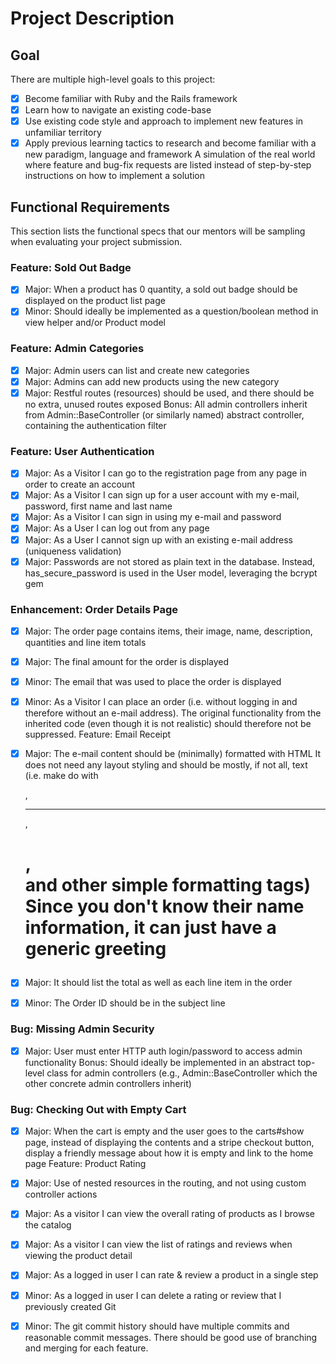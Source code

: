 # Project Description
## Goal
There are multiple high-level goals to this project:

- [X] Become familiar with Ruby and the Rails framework
- [X] Learn how to navigate an existing code-base
- [X] Use existing code style and approach to implement new features in unfamiliar territory
- [X] Apply previous learning tactics to research and become familiar with a new paradigm, language and framework
A simulation of the real world where feature and bug-fix requests are listed instead of step-by-step instructions on how to implement a solution
## Functional Requirements
This section lists the functional specs that our mentors will be sampling when evaluating your project submission.

### Feature: Sold Out Badge

- [X] Major: When a product has 0 quantity, a sold out badge should be displayed on the product list page
- [X] Minor: Should ideally be implemented as a question/boolean method in view helper and/or Product model
### Feature: Admin Categories

- [X] Major: Admin users can list and create new categories
- [X] Major: Admins can add new products using the new category
- [X] Major: Restful routes (resources) should be used, and there should be no extra, unused routes exposed
Bonus: All admin controllers inherit from Admin::BaseController (or similarly named) abstract controller, containing the authentication filter
### Feature: User Authentication

- [X] Major: As a Visitor I can go to the registration page from any page in order to create an account
- [X] Major: As a Visitor I can sign up for a user account with my e-mail, password, first name and last name
- [X] Major: As a Visitor I can sign in using my e-mail and password
- [X] Major: As a User I can log out from any page
- [X] Major: As a User I cannot sign up with an existing e-mail address (uniqueness validation)
- [X] Major: Passwords are not stored as plain text in the database. Instead, has_secure_password is used in the User model, leveraging the bcrypt gem
### Enhancement: Order Details Page

- [X] Major: The order page contains items, their image, name, description, quantities and line item totals
- [X] Major: The final amount for the order is displayed
- [X] Minor: The email that was used to place the order is displayed
- [X] Minor: As a Visitor I can place an order (i.e. without logging in and therefore without an e-mail address). The original functionality from the inherited code (even though it is not realistic) should therefore not be suppressed.
Feature: Email Receipt

- [X] Major: The e-mail content should be (minimally) formatted with HTML
It does not need any layout styling and should be mostly, if not all, text (i.e. make do with <p>, <hr>, <h1>, <br> and other simple formatting tags)
Since you don't know their name information, it can just have a generic greeting
- [X] Major: It should list the total as well as each line item in the order
- [X] Minor: The Order ID should be in the subject line
### Bug: Missing Admin Security

- [X] Major: User must enter HTTP auth login/password to access admin functionality
Bonus: Should ideally be implemented in an abstract top-level class for admin controllers (e.g., Admin::BaseController which the other concrete admin controllers inherit)
### Bug: Checking Out with Empty Cart

- [X] Major: When the cart is empty and the user goes to the carts#show page, instead of displaying the contents and a stripe checkout button, display a friendly message about how it is empty and link to the home page
Feature: Product Rating

- [X] Major: Use of nested resources in the routing, and not using custom controller actions
- [X] Major: As a visitor I can view the overall rating of products as I browse the catalog
- [X] Major: As a visitor I can view the list of ratings and reviews when viewing the product detail
- [X] Major: As a logged in user I can rate & review a product in a single step
- [X] Minor: As a logged in user I can delete a rating or review that I previously created
Git
- [X] Minor: The git commit history should have multiple commits and reasonable commit messages. There should be good use of branching and merging for each feature.

